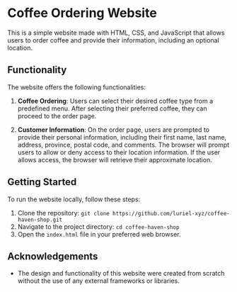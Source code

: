 # Coffee Ordering Website

This is a simple website made with HTML, CSS, and JavaScript that allows users to order coffee and provide their information, including an optional location.

## Functionality

The website offers the following functionalities:

1. **Coffee Ordering**: Users can select their desired coffee type from a predefined menu. After selecting their preferred coffee, they can proceed to the order page.

2. **Customer Information**: On the order page, users are prompted to provide their personal information, including their first name, last name, address, province, postal code, and comments. The browser will prompt users to allow or deny access to their location information. If the user allows access, the browser will retrieve their approximate location.

## Getting Started

To run the website locally, follow these steps:

1. Clone the repository: `git clone https://github.com/luriel-xyz/coffee-haven-shop.git`
2. Navigate to the project directory: `cd coffee-haven-shop`
3. Open the `index.html` file in your preferred web browser.

## Acknowledgements

- The design and functionality of this website were created from scratch without the use of any external frameworks or libraries.

